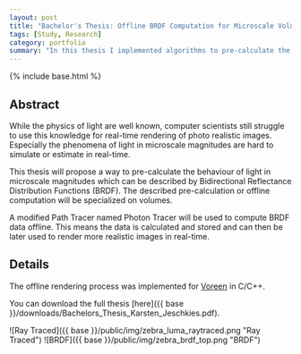 ```yaml
---
layout: post
title: "Bachelor's Thesis: Offline BRDF Computation for Microscale Volumes"
tags: [Study, Research]
category: portfolio
summary: "In this thesis I implemented algorithms to pre-calculate the behaviour of light in microscale magnitudes which can be described by Bidirectional Reflectance Distribution Functions (BRDF)."
---
```

{% include base.html %}
## Abstract
While the physics of light are well known, computer scientists still struggle to use this knowledge for real-time rendering of photo realistic images. Especially the phenomena of light in microscale magnitudes are hard to simulate or estimate in real-time.

This thesis will propose a way to pre-calculate the behaviour of light in microscale magnitudes which can be described by Bidirectional Reflectance Distribution Functions (BRDF). The described pre-calculation or offline computation will be specialized on volumes.

A modified Path Tracer named Photon Tracer will be used to compute BRDF data offline. This means the data is calculated and stored and can then be later used to render more realistic images in real-time.

## Details
The offline rendering process was implemented for [Voreen](http://voreen.uni-muenster.de/) in C/C++.

You can download the full thesis [here]({{ base }}/downloads/Bachelors_Thesis_Karsten_Jeschkies.pdf).

![Ray Traced]({{ base }}/public/img/zebra_luma_raytraced.png "Ray Traced")
![BRDF]({{ base }}/public/img/zebra_brdf_top.png "BRDF")
